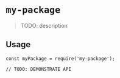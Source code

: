 # `my-package`

> TODO: description

<!-- 改变一下文案 -->

## Usage

```
const myPackage = require('my-package');

// TODO: DEMONSTRATE API
```
